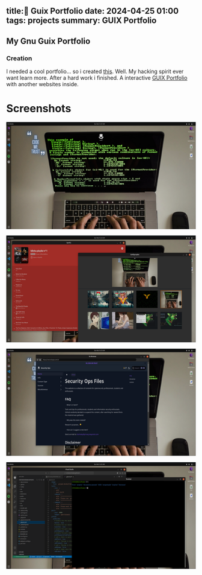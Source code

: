 title:🐃 Guix Portfolio
date: 2024-04-25 01:00 
tags: projects 
summary: GUIX Portfolio 
---
My Gnu Guix Portfolio
---
### Creation
I needed a cool portfolio... so i created [this](https://ccm.securityops.com.br).
Well. My hacking spirit ever want learn more.
After a hard work i finished. 
A interactive [GUIX Portfolio](https://ccm.securityops.com.br) with another websites inside. 

# Screenshots
![guixx1](/images/guixx1.png)

![guixx2](/images/guixx2.png)

![guixx3](/images/guixx3.png)

![guixx4](/images/guixx4.png)
